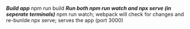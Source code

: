 ***Build app*** npm run build
***Run both npm run watch and npx serve (in seperate terminals)*** 
npm run watch; webpack will check for changes and re-bunlde
npx serve; serves the app (port 3000)
